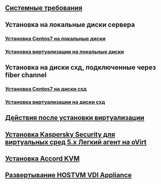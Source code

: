 
## [Системные требования](requirements.md)

## Установка на локальные диски сервера

### [Установка Centos7 на локальные диски](installation-Centos7-on-local-disks.md)

### [Установка виртуализации на локальные диски](instalation-hostvm-on-local-disks.md)

## Установка на диски схд, подключенные через fiber channel

### [Установка Centos7 на диски схд](installation-Centos7.md)

### [Установка виртуализации на диски схд](instalation-hostvm.md)

## [Действия после установки виртуализации](after-install.md)

## [Установка Kaspersky Security для виртуальных сред 5.х Легкий агент на oVirt](installation-KSC.md)

## [Установка Accord KVM](installation-AccordKVM.md)

## [Развертывание HOSTVM VDI Appliance](installation-UDS-appliance.md)
